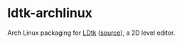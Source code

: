 # ldtk-archlinux

Arch Linux packaging for [LDtk](https://deepnight.net/docs/ldtk/)
([source](https://github.com/deepnight/ldtk)), a 2D level editor.

